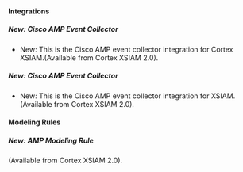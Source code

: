 
#### Integrations

##### New: Cisco AMP Event Collector

- New: This is the Cisco AMP event collector integration for Cortex XSIAM.(Available from Cortex XSIAM 2.0).

##### New: Cisco AMP Event Collector

- New: This is the Cisco AMP event collector integration for XSIAM.(Available from Cortex XSIAM 2.0).

#### Modeling Rules

##### New: AMP Modeling Rule

(Available from Cortex XSIAM 2.0).

